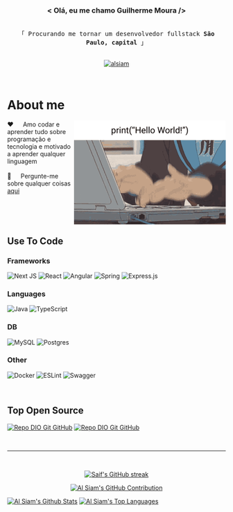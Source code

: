 <h3 align="center">
      &lt; Olá, eu me chamo Guilherme Moura /&gt;
</h3>

<p align="center"> 
  <samp>
    <br>
    「 Procurando me tornar um desenvolvedor fullstack <b>São Paulo, capital</b> 」
    <br>
    <br>
  </samp>
</p>

<p align="center">
 <a href="https://www.linkedin.com/in/guilherme-moura-13a991259/" target="_blank">
  <img src="https://img.shields.io/badge/LinkedIn-0077B5?style=for-the-badge&logo=linkedin&logoColor=white" alt="alsiam"/>
 </a>
</p>
<br />

<!-- About Section -->

# About me

<p>
 <img align="right" width="350" src="coding-anime.gif" alt="Coding gif" />
  
 ❤️ &emsp; Amo codar e aprender tudo sobre programação e tecnologia e motivado a aprender qualquer linguagem<br/><br/>
 💬 &emsp; Pergunte-me sobre qualquer coisas [aqui](https://github.com/gumeeee)

</p>

<br/>
<br/>
<br/>

## Use To Code

### Frameworks

![Next JS](https://img.shields.io/badge/Next-black?style=for-the-badge&logo=next.js&logoColor=white)
![React](https://img.shields.io/badge/react-%2320232a.svg?style=for-the-badge&logo=react&logoColor=%2361DAFB)
![Angular](https://img.shields.io/badge/angular-%23DD0031.svg?style=for-the-badge&logo=angular&logoColor=white)
![Spring](https://img.shields.io/badge/spring-%236DB33F.svg?style=for-the-badge&logo=spring&logoColor=white)
![Express.js](https://img.shields.io/badge/express.js-%23404d59.svg?style=for-the-badge&logo=express&logoColor=%2361DAFB)

### Languages

![Java](https://img.shields.io/badge/java-%23ED8B00.svg?style=for-the-badge&logo=openjdk&logoColor=white)
![TypeScript](https://img.shields.io/badge/typescript-%23007ACC.svg?style=for-the-badge&logo=typescript&logoColor=white)

### DB

![MySQL](https://img.shields.io/badge/mysql-4479A1.svg?style=for-the-badge&logo=mysql&logoColor=white)
![Postgres](https://img.shields.io/badge/postgres-%23316192.svg?style=for-the-badge&logo=postgresql&logoColor=white)

### Other

![Docker](https://img.shields.io/badge/docker-%230db7ed.svg?style=for-the-badge&logo=docker&logoColor=white)
![ESLint](https://img.shields.io/badge/ESLint-4B3263?style=for-the-badge&logo=eslint&logoColor=white)
![Swagger](https://img.shields.io/badge/-Swagger-%23Clojure?style=for-the-badge&logo=swagger&logoColor=white)

<br/>

## Top Open Source

[![Repo DIO Git GitHub](https://github-readme-stats.vercel.app/api/pin/?username=gumeeee&repo=dio-lab-open-source&bg_color=000&border_color=30A3DC&show_icons=true&icon_color=30A3DC&title_color=E94D5F&text_color=FFF)](https://github.com/Inova-Verde/projeto-integrador-inova-verde)
[![Repo DIO Git GitHub](https://github-readme-stats.vercel.app/api/pin/?username=gumeeee&repo=dio-lab-open-source&bg_color=000&border_color=30A3DC&show_icons=true&icon_color=30A3DC&title_color=E94D5F&text_color=FFF)](https://github.com/Inova-Verde/inovaverde)

<br/>
<hr/>
<br/>

<p align="center">
  <a href="https://github.com/gumeeee">
    <img src="https://github-readme-streak-stats.herokuapp.com/?user=gumeeee&theme=radical&border=7F3FBF&background=0D1117" alt="Saif's GitHub streak"/>
  </a>
</p>

<p align="center">
  <a href="https://github.com/gumeeee">
    <img src="https://github-profile-summary-cards.vercel.app/api/cards/profile-details?username=gumeeee&theme=radical" alt="Al Siam's GitHub Contribution"/>
  </a>
</p>

<a> 
    <a href="https://github.com/gumeeee"><img alt="Al Siam's Github Stats" src="https://denvercoder1-github-readme-stats.vercel.app/api?username=gumeeee&show_icons=true&count_private=true&theme=react&border_color=7F3FBF&bg_color=0D1117&title_color=F85D7F&icon_color=F8D866" height="192px" width="49.5%"/></a>
  <a href="https://github.com/gumeeee"><img alt="Al Siam's Top Languages" src="https://denvercoder1-github-readme-stats.vercel.app/api/top-langs/?username=gumeeee&langs_count=8&layout=compact&theme=react&border_color=7F3FBF&bg_color=0D1117&title_color=F85D7F&icon_color=F8D866" height="192px" width="49.5%"/></a>
  <br/>
</a>
